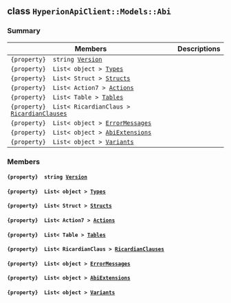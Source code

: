## class `HyperionApiClient::Models::Abi` 

### Summary

 Members                        | Descriptions                                
--------------------------------|---------------------------------------------
`{property}  string `[`Version`](#class_hyperion_api_client_1_1_models_1_1_abi_1a8ca1a1a001dc102637530f1a11a83224) | 
`{property}  List< object > `[`Types`](#class_hyperion_api_client_1_1_models_1_1_abi_1ab03c25471ef4f9f6d09f28a686f16b89) | 
`{property}  List< Struct > `[`Structs`](#class_hyperion_api_client_1_1_models_1_1_abi_1a05feb4c42b4af7323633bc7e0d7bc1cd) | 
`{property}  List< Action7 > `[`Actions`](#class_hyperion_api_client_1_1_models_1_1_abi_1adb05bf8a8c1a31ff9303c31ffd0b5941) | 
`{property}  List< Table > `[`Tables`](#class_hyperion_api_client_1_1_models_1_1_abi_1a350bee7968d0dd042f617ccb05d5409b) | 
`{property}  List< RicardianClaus > `[`RicardianClauses`](#class_hyperion_api_client_1_1_models_1_1_abi_1ad9f090e9554259bd59c534d4d936fe97) | 
`{property}  List< object > `[`ErrorMessages`](#class_hyperion_api_client_1_1_models_1_1_abi_1a82d23d40a10649cf1a7b2d25e30f45f6) | 
`{property}  List< object > `[`AbiExtensions`](#class_hyperion_api_client_1_1_models_1_1_abi_1a092b6c2f824b5a1f3af81b553890669b) | 
`{property}  List< object > `[`Variants`](#class_hyperion_api_client_1_1_models_1_1_abi_1a1a962d427a903285425e064f89879147) | 

### Members

#### `{property}  string `[`Version`](#class_hyperion_api_client_1_1_models_1_1_abi_1a8ca1a1a001dc102637530f1a11a83224) 

#### `{property}  List< object > `[`Types`](#class_hyperion_api_client_1_1_models_1_1_abi_1ab03c25471ef4f9f6d09f28a686f16b89) 

#### `{property}  List< Struct > `[`Structs`](#class_hyperion_api_client_1_1_models_1_1_abi_1a05feb4c42b4af7323633bc7e0d7bc1cd) 

#### `{property}  List< Action7 > `[`Actions`](#class_hyperion_api_client_1_1_models_1_1_abi_1adb05bf8a8c1a31ff9303c31ffd0b5941) 

#### `{property}  List< Table > `[`Tables`](#class_hyperion_api_client_1_1_models_1_1_abi_1a350bee7968d0dd042f617ccb05d5409b) 

#### `{property}  List< RicardianClaus > `[`RicardianClauses`](#class_hyperion_api_client_1_1_models_1_1_abi_1ad9f090e9554259bd59c534d4d936fe97) 

#### `{property}  List< object > `[`ErrorMessages`](#class_hyperion_api_client_1_1_models_1_1_abi_1a82d23d40a10649cf1a7b2d25e30f45f6) 

#### `{property}  List< object > `[`AbiExtensions`](#class_hyperion_api_client_1_1_models_1_1_abi_1a092b6c2f824b5a1f3af81b553890669b) 

#### `{property}  List< object > `[`Variants`](#class_hyperion_api_client_1_1_models_1_1_abi_1a1a962d427a903285425e064f89879147) 

